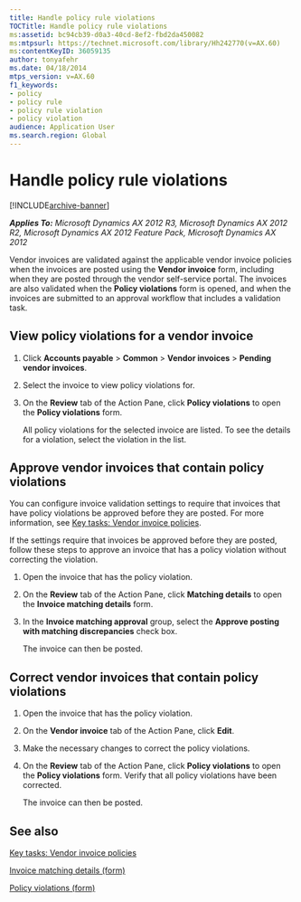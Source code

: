 ```yaml
---
title: Handle policy rule violations
TOCTitle: Handle policy rule violations
ms:assetid: bc94cb39-d0a3-40cd-8ef2-fbd2da450082
ms:mtpsurl: https://technet.microsoft.com/library/Hh242770(v=AX.60)
ms:contentKeyID: 36059135
author: tonyafehr
ms.date: 04/18/2014
mtps_version: v=AX.60
f1_keywords:
- policy
- policy rule
- policy rule violation
- policy violation
audience: Application User
ms.search.region: Global
---
```


# Handle policy rule violations 


[!INCLUDE[archive-banner](includes/archive-banner.md)]


_**Applies To:** Microsoft Dynamics AX 2012 R3, Microsoft Dynamics AX 2012 R2, Microsoft Dynamics AX 2012 Feature Pack, Microsoft Dynamics AX 2012_

Vendor invoices are validated against the applicable vendor invoice policies when the invoices are posted using the **Vendor invoice** form, including when they are posted through the vendor self-service portal. The invoices are also validated when the **Policy violations** form is opened, and when the invoices are submitted to an approval workflow that includes a validation task.

## View policy violations for a vendor invoice

1.  Click **Accounts payable** \> **Common** \> **Vendor invoices** \> **Pending vendor invoices**.

2.  Select the invoice to view policy violations for.

3.  On the **Review** tab of the Action Pane, click **Policy violations** to open the **Policy violations** form.
    
    All policy violations for the selected invoice are listed. To see the details for a violation, select the violation in the list.

## Approve vendor invoices that contain policy violations

You can configure invoice validation settings to require that invoices that have policy violations be approved before they are posted. For more information, see [Key tasks: Vendor invoice policies](key-tasks-vendor-invoice-policies.md).

If the settings require that invoices be approved before they are posted, follow these steps to approve an invoice that has a policy violation without correcting the violation.

1.  Open the invoice that has the policy violation.

2.  On the **Review** tab of the Action Pane, click **Matching details** to open the **Invoice matching details** form.

3.  In the **Invoice matching approval** group, select the **Approve posting with matching discrepancies** check box.
    
    The invoice can then be posted.

## Correct vendor invoices that contain policy violations

1.  Open the invoice that has the policy violation.

2.  On the **Vendor invoice** tab of the Action Pane, click **Edit**.

3.  Make the necessary changes to correct the policy violations.

4.  On the **Review** tab of the Action Pane, click **Policy violations** to open the **Policy violations** form. Verify that all policy violations have been corrected.
    
    The invoice can then be posted.

## See also

[Key tasks: Vendor invoice policies](key-tasks-vendor-invoice-policies.md)

[Invoice matching details (form)](https://technet.microsoft.com/library/hh209713\(v=ax.60\))

[Policy violations (form)](https://technet.microsoft.com/library/hh209223\(v=ax.60\))

  



